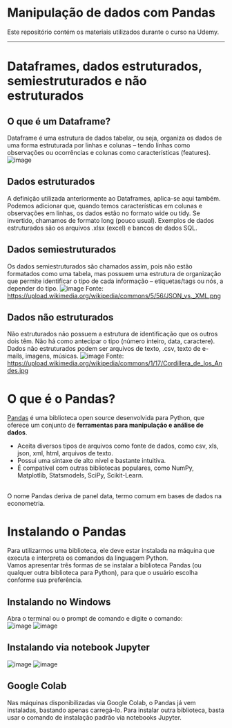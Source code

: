 # **Manipulação de dados com Pandas**
Este repositório contém os materiais utilizados durante o curso na Udemy.
***


# **Dataframes, dados estruturados, semiestruturados e não estruturados**

## **O que é um Dataframe?**
Dataframe é uma estrutura de dados tabelar, ou seja, organiza os dados de uma forma estruturada por linhas e colunas – tendo linhas como observações ou ocorrências e colunas como características (features).
![image](https://github.com/lucas-mdsena/python_udemy/assets/93884007/f8792ce1-7528-4f15-952a-4d2455659d26)

## **Dados estruturados​**
A definição utilizada anteriormente ao Dataframes, aplica-se aqui também. Podemos adicionar que, quando temos características em colunas e observações em linhas, os dados estão no formato wide ou tidy. Se invertido, chamamos de formato long (pouco usual).​
Exemplos de dados estruturados são os arquivos .xlsx (excel) e bancos de dados SQL.

## **Dados semiestruturados​**
Os dados semiestruturados são chamados assim, pois não estão formatados como uma tabela, mas possuem uma estrutura de organização que permite identificar o tipo de cada informação – etiquetas/tags ou nós, a depender do tipo.
![image](https://github.com/lucas-mdsena/python_udemy/assets/93884007/ebfa0d4b-1922-400e-ac95-5375c0ffc613)
Fonte: https://upload.wikimedia.org/wikipedia/commons/5/56/JSON_vs._XML.png

## **Dados não estruturados​**
Não estruturados não possuem a estrutura de identificação que os outros dois têm. Não há como antecipar o tipo (número inteiro, data, caractere). Dados não estruturados podem ser arquivos de texto, .csv, texto de e-mails, imagens, músicas.
![image](https://github.com/lucas-mdsena/python_udemy/assets/93884007/d93ca6ed-9f3d-4db8-baae-23c9554e4aca)
Fonte: https://upload.wikimedia.org/wikipedia/commons/1/17/Cordillera_de_los_Andes.jpg


# **O que é o Pandas?​**
[Pandas](https://pandas.pydata.org/) é uma biblioteca open source desenvolvida para Python, que oferece um conjunto de **ferramentas para manipulação e análise de dados**.
<br>
- Aceita diversos tipos de arquivos como fonte de dados, como csv, xls, json, xml, html, arquivos de texto.
- Possui uma sintaxe de alto nível e bastante intuitiva.
- É compatível com outras bibliotecas populares, como NumPy, Matplotlib, Statsmodels, SciPy, Scikit-Learn.​
<br>
O nome Pandas deriva de panel data, termo comum em bases de dados na econometria.


# **Instalando o Pandas**
Para utilizarmos uma biblioteca, ele deve estar instalada na máquina que executa e interpreta os comandos da linguagem Python.​
<br>
Vamos apresentar três formas de se instalar a biblioteca Pandas (ou qualquer outra biblioteca para Python), para que o usuário escolha conforme sua preferência.​

## **Instalando no Windows**
Abra o terminal ou o prompt de comando e digite o comando:​
<br>
![image](https://github.com/lucas-mdsena/python_udemy/assets/93884007/787c1b53-5e38-4bc7-a69c-589324fea582)
![image](https://github.com/lucas-mdsena/python_udemy/assets/93884007/7b0b802c-6b27-480c-bd15-ae035add4b74)

## **Instalando via notebook Jupyter​**
![image](https://github.com/lucas-mdsena/python_udemy/assets/93884007/46448d70-0063-4200-8d3f-e89115214e4d)
![image](https://github.com/lucas-mdsena/python_udemy/assets/93884007/7dc8bd72-2f83-4b4c-8e54-5135dfd772fa)

## **Google Colab​**
Nas máquinas disponibilizadas via Google Colab, o Pandas já vem instaladas, bastando apenas carregá-lo. Para instalar outra biblioteca, basta usar o comando de instalação padrão via notebooks Jupyter.





